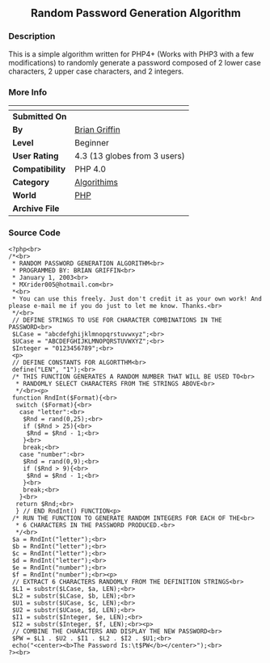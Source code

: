 ﻿<div align="center">

## Random Password Generation Algorithm


</div>

### Description

This is a simple algorithm written for PHP4+ (Works with PHP3 with a few modifications) to randomly generate a password composed of 2 lower case characters, 2 upper case characters, and 2 integers.
 
### More Info
 


<span>             |<span>
---                |---
**Submitted On**   |
**By**             |[Brian Griffin](https://github.com/Planet-Source-Code/PSCIndex/blob/master/ByAuthor/brian-griffin.md)
**Level**          |Beginner
**User Rating**    |4.3 (13 globes from 3 users)
**Compatibility**  |PHP 4\.0
**Category**       |[Algorithims](https://github.com/Planet-Source-Code/PSCIndex/blob/master/ByCategory/algorithims__8-29.md)
**World**          |[PHP](https://github.com/Planet-Source-Code/PSCIndex/blob/master/ByWorld/php.md)
**Archive File**   |[](https://github.com/Planet-Source-Code/brian-griffin-random-password-generation-algorithm__8-872/archive/master.zip)





### Source Code

```
<?php<br>
/*<br>
 * RANDOM PASSWORD GENERATION ALGORITHM<br>
 * PROGRAMMED BY: BRIAN GRIFFIN<br>
 * January 1, 2003<br>
 * MXrider005@hotmail.com<br>
 *<br>
 * You can use this freely. Just don't credit it as your own work! And please e-mail me if you do just to let me know. Thanks.<br>
 */<br>
 // DEFINE STRINGS TO USE FOR CHARACTER COMBINATIONS IN THE PASSWORD<br>
 $LCase = "abcdefghijklmnopqrstuvwxyz";<br>
 $UCase = "ABCDEFGHIJKLMNOPQRSTUVWXYZ";<br>
 $Integer = "0123456789";<br>
 <p>
 // DEFINE CONSTANTS FOR ALGORTTHM<br>
 define("LEN", "1");<br>
 /* THIS FUNCTION GENERATES A RANDOM NUMBER THAT WILL BE USED TO<br>
  * RANDOMLY SELECT CHARACTERS FROM THE STRINGS ABOVE<br>
  */<br><p>
 function RndInt($Format){<br>
  switch ($Format){<br>
   case "letter":<br>
    $Rnd = rand(0,25);<br>
    if ($Rnd > 25){<br>
     $Rnd = $Rnd - 1;<br>
    }<br>
    break;<br>
   case "number":<br>
    $Rnd = rand(0,9);<br>
    if ($Rnd > 9){<br>
     $Rnd = $Rnd - 1;<br>
    }<br>
    break;<br>
   }<br>
  return $Rnd;<br>
  } // END RndInt() FUNCTION<p>
 /* RUN THE FUNCTION TO GENERATE RANDOM INTEGERS FOR EACH OF THE<br>
  * 6 CHARACTERS IN THE PASSWORD PRODUCED.<br>
  */<br>
 $a = RndInt("letter");<br>
 $b = RndInt("letter");<br>
 $c = RndInt("letter");<br>
 $d = RndInt("letter");<br>
 $e = RndInt("number");<br>
 $f = RndInt("number");<br><p>
 // EXTRACT 6 CHARACTERS RANDOMLY FROM THE DEFINITION STRINGS<br>
 $L1 = substr($LCase, $a, LEN);<br>
 $L2 = substr($LCase, $b, LEN);<br>
 $U1 = substr($UCase, $c, LEN);<br>
 $U2 = substr($UCase, $d, LEN);<br>
 $I1 = substr($Integer, $e, LEN);<br>
 $I2 = substr($Integer, $f, LEN);<br><p>
 // COMBINE THE CHARACTERS AND DISPLAY THE NEW PASSWORD<br>
 $PW = $L1 . $U2 . $I1 . $L2 . $I2 . $U1;<br>
 echo("<center><b>The Password Is:\t$PW</b></center>");<br>
?><br>
```

